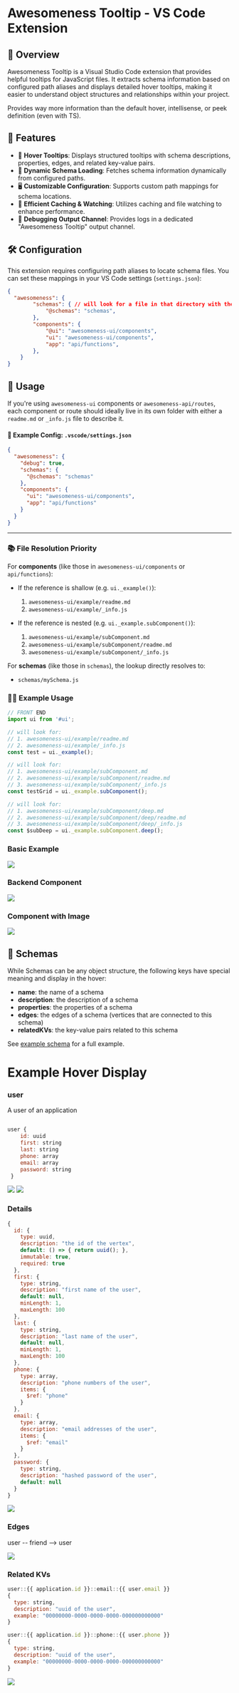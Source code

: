 # Awesomeness Tooltip - VS Code Extension

## 📌 Overview
Awesomeness Tooltip is a Visual Studio Code extension that provides helpful tooltips for JavaScript files. It extracts schema information based on configured path aliases and displays detailed hover tooltips, making it easier to understand object structures and relationships within your project.

Provides way more information than the default hover, intellisense, or peek definition (even with TS).


## 🚀 Features
- 📝 **Hover Tooltips**: Displays structured tooltips with schema descriptions, properties, edges, and related key-value pairs.
- 🔄 **Dynamic Schema Loading**: Fetches schema information dynamically from configured paths.
- 🖥 **Customizable Configuration**: Supports custom path mappings for schema locations.
- 📡 **Efficient Caching & Watching**: Utilizes caching and file watching to enhance performance.
- 📢 **Debugging Output Channel**: Provides logs in a dedicated "Awesomeness Tooltip" output channel.

## 🛠 Configuration
This extension requires configuring path aliases to locate schema files. You can set these mappings in your VS Code settings (`settings.json`):

```json
{
  "awesomeness": {
        "schemas": { // will look for a file in that directory with the target name
            "@schemas": "schemas",
        },
        "components": { 
            "@ui": "awesomeness-ui/components",
            "ui": "awesomeness-ui/components",
            "app": "api/functions",
        },
    }
}
```

## 🎯 Usage

If you're using `awesomeness-ui` components or `awesomeness-api/routes`, each component or route should ideally live in its own folder with either a `readme.md` or `_info.js` file to describe it.


#### 🔧 Example Config: `.vscode/settings.json`

```json
{
  "awesomeness": {
    "debug": true,
    "schemas": {
      "@schemas": "schemas"
    },
    "components": {
      "ui": "awesomeness-ui/components",
      "app": "api/functions"
    }
  }
}
```

---

### 📚 File Resolution Priority

For **components** (like those in `awesomeness-ui/components` or `api/functions`):

- If the reference is shallow (e.g. `ui._example()`):
  1. `awesomeness-ui/example/readme.md`
  2. `awesomeness-ui/example/_info.js`

- If the reference is nested (e.g. `ui._example.subComponent()`):
  1. `awesomeness-ui/example/subComponent.md`
  2. `awesomeness-ui/example/subComponent/readme.md`
  3. `awesomeness-ui/example/subComponent/_info.js`

For **schemas** (like those in `schemas`), the lookup directly resolves to:
- `schemas/mySchema.js`



### 🧑‍💻 Example Usage
```js
// FRONT END
import ui from '#ui';

// will look for:
// 1. awesomeness-ui/example/readme.md
// 2. awesomeness-ui/example/_info.js
const test = ui._example();

// will look for:
// 1. awesomeness-ui/example/subComponent.md
// 2. awesomeness-ui/example/subComponent/readme.md
// 3. awesomeness-ui/example/subComponent/_info.js
const testGrid = ui._example.subComponent();

// will look for:
// 1. awesomeness-ui/example/subComponent/deep.md
// 2. awesomeness-ui/example/subComponent/deep/readme.md
// 3. awesomeness-ui/example/subComponent/deep/_info.js
const $subDeep = ui._example.subComponent.deep();
```

### Basic Example
![](./images/example.png)

### Backend Component
![](./images/component-backend.png)

### Component with Image
![](./images/component-with-image.png)


## 📑 Schemas
While Schemas can be any object structure, the following keys have special meaning and display in the hover:
 - **name**: the name of a schema
 - **description**: the description of a schema
 - **properties**: the properties of a schema
 - **edges**: the edges of a schema (vertices that are connected to this schema)
 - **relatedKVs**: the key-value pairs related to this schema

See [example schema](examples/schemas/user.js) for a full example.

# Example Hover Display

### user
A user of an application

```js

user { 
    id: uuid
    first: string
    last: string
    phone: array
    email: array
    password: string
 }

```
![](./images/schema.png)
![](./images/schema2.png)

### Details
```js
{
  id: {
    type: uuid,
    description: "the id of the vertex",
    default: () => { return uuid(); },
    immutable: true,
    required: true
  },
  first: {
    type: string,
    description: "first name of the user",
    default: null,
    minLength: 1,
    maxLength: 100
  },
  last: {
    type: string,
    description: "last name of the user",
    default: null,
    minLength: 1,
    maxLength: 100
  },
  phone: {
    type: array,
    description: "phone numbers of the user",
    items: {
      $ref: "phone"
    }
  },
  email: {
    type: array,
    description: "email addresses of the user",
    items: {
      $ref: "email"
    }
  },
  password: {
    type: string,
    description: "hashed password of the user",
    default: null
  }
}

```

![](./images/schema-details.png)

### Edges
user -- friend --> user

![](./images/schema-edges.png)


### Related KVs

```js 
user::{{ application.id }}::email::{{ user.email }}
{
  type: string,
  description: "uuid of the user",
  example: "00000000-0000-0000-0000-000000000000"
}

user::{{ application.id }}::phone::{{ user.phone }}
{
  type: string,
  description: "uuid of the user",
  example: "00000000-0000-0000-0000-000000000000"
}
```

![](./images/schema-kv.png)
